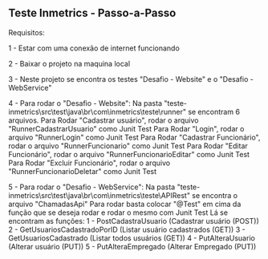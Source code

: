 ## Teste Inmetrics - Passo-a-Passo


Requisitos:

1 - Estar com uma conexão de internet funcionando

2 - Baixar o projeto na maquina local

3 - Neste projeto se encontra os testes "Desafio - Website" e o "Desafio - WebService"

4 - Para rodar o "Desafio - Website":
  Na pasta "teste-inmetrics\src\test\java\br\com\inmetrics\teste\runner" se encontram 6 arquivos.
  Para Rodar "Cadastrar usuário", rodar o arquivo "RunnerCadastrarUsuario" como Junit Test
  Para Rodar "Login", rodar o arquivo "RunnerLogin" como Junit Test
  Para Rodar "Cadastrar Funcionário", rodar o arquivo "RunnerFuncionario" como Junit Test
  Para Rodar "Editar Funcionário", rodar o arquivo "RunnerFuncionarioEditar" como Junit Test
  Para Rodar "Excluir Funcionário", rodar o arquivo "RunnerFuncionarioDeletar" como Junit Test
  
5 - Para rodar o "Desafio - WebService":
  Na pasta "teste-inmetrics\src\test\java\br\com\inmetrics\teste\APIRest" se encontra o arquivo "ChamadasApi"
  Para rodar basta colocar "@Test" em cima da função que se deseja rodar e rodar o mesmo com Junit Test
  Lá se encontram as funções:
  1 - PostCadastraUsuario (Cadastrar usuário (POST))
  2 - GetUsuariosCadastradoPorID (Listar usuário cadastrados (GET))
  3 - GetUsuariosCadastrado (Listar todos usuários (GET))
  4 - PutAlteraUsuario (Alterar usuário (PUT))
  5 - PutAlteraEmpregado (Alterar Empregado (PUT))

